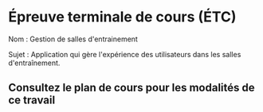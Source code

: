 # Épreuve terminale de cours (ÉTC)

Nom : Gestion de salles d'entrainement

Sujet : Application qui gère l'expérience des utilisateurs dans les salles d'entraînement.

## Consultez le plan de cours pour les modalités de ce travail
